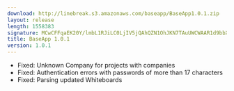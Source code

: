```yaml
---
download: http://linebreak.s3.amazonaws.com/baseapp/BaseApp1.0.1.zip
layout: release
length: 1558383
signature: MCwCFFqaEK20Y/lmbL1RJiLC0LjIV5jQAhQZN1OhJKN7TAuUWCWAAR1d9bbXig==
title: BaseApp 1.0.1
version: 1.0.1
---
```


- Fixed: Unknown Company for projects with companies
- Fixed: Authentication errors with passwords of more than 17 characters
- Fixed: Parsing updated Whiteboards
